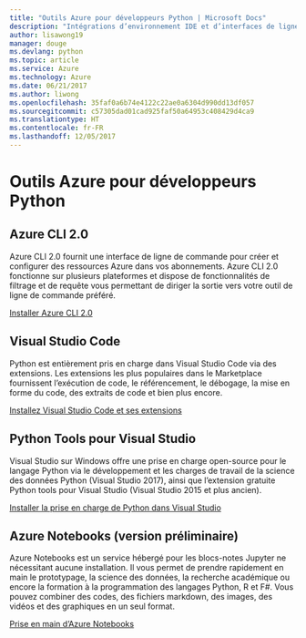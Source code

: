 ```yaml
---
title: "Outils Azure pour développeurs Python | Microsoft Docs"
description: "Intégrations d’environnement IDE et d’interfaces de ligne de commande pour développeurs Python sur Azure."
author: lisawong19
manager: douge
ms.devlang: python
ms.topic: article
ms.service: Azure
ms.technology: Azure
ms.date: 06/21/2017
ms.author: liwong
ms.openlocfilehash: 35faf0a6b74e4122c22ae0a6304d990dd13df057
ms.sourcegitcommit: c57305dad01cad925faf50a64953c408429d4ca9
ms.translationtype: HT
ms.contentlocale: fr-FR
ms.lasthandoff: 12/05/2017
---
```

# <a name="azure-tools-for-python-developers"></a>Outils Azure pour développeurs Python

## <a name="azure-cli-20"></a>Azure CLI 2.0

Azure CLI 2.0 fournit une interface de ligne de commande pour créer et configurer des ressources Azure dans vos abonnements. Azure CLI 2.0 fonctionne sur plusieurs plateformes et dispose de fonctionnalités de filtrage et de requête vous permettant de diriger la sortie vers votre outil de ligne de commande préféré. 

[Installer Azure CLI 2.0](https://docs.microsoft.com/cli/azure/install-azure-cli)

## <a name="visual-studio-code"></a>Visual Studio Code
Python est entièrement pris en charge dans Visual Studio Code via des extensions. Les extensions les plus populaires dans le Marketplace fournissent l’exécution de code, le référencement, le débogage, la mise en forme du code, des extraits de code et bien plus encore.

[Installez Visual Studio Code et ses extensions](https://code.visualstudio.com/docs/languages/python)

## <a name="python-tools-for-visual-studio-extension"></a>Python Tools pour Visual Studio
Visual Studio sur Windows offre une prise en charge open-source pour le langage Python via le développement et les charges de travail de la science des données Python (Visual Studio 2017), ainsi que l’extension gratuite Python tools pour Visual Studio (Visual Studio 2015 et plus ancien). 

[Installer la prise en charge de Python dans Visual Studio](https://docs.microsoft.com/visualstudio/python/installation)

## <a name="azure-notebooks-preview"></a>Azure Notebooks (version préliminaire)
Azure Notebooks est un service hébergé pour les blocs-notes Jupyter ne nécessitant aucune installation. Il vous permet de prendre rapidement en main le prototypage, la science des données, la recherche académique ou encore la formation à la programmation des langages Python, R et F#. Vous pouvez combiner des codes, des fichiers markdown, des images, des vidéos et des graphiques en un seul format.

[Prise en main d’Azure Notebooks](https://notebooks.azure.com/)
